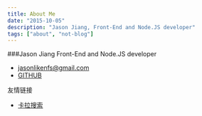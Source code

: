```yaml
---
title: About Me
date: "2015-10-05"
description: "Jason Jiang, Front-End and Node.JS developer"
tags: ["about", "not-blog"]
---
```


###Jason Jiang
Front-End and Node.JS developer

- [jasonlikenfs@gmail.com](mailto:jasonlikenfs@gmail.com)
- [GITHUB](https://github.com/JasonBoy)

友情链接

- [卡拉搜索](https://kalasearch.cn)
